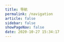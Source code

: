 ```yaml
---
title: 导航
permalink: /navigation
article: false
sidebar: false
showPageNav: false
date: 2020-10-27 15:34:17
---
```

